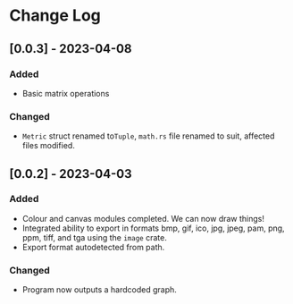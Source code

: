 # Change Log

## [0.0.3] - 2023-04-08

### Added
- Basic matrix operations

### Changed
- `Metric` struct renamed to`Tuple`, `math.rs` file renamed to suit, affected files modified.

## [0.0.2] - 2023-04-03

### Added
- Colour and canvas modules completed. We can now draw things!
- Integrated ability to export in formats bmp, gif, ico, jpg, jpeg, pam, png, ppm, tiff, and tga using the `image` crate.
- Export format autodetected from path.

### Changed
- Program now outputs a hardcoded graph.